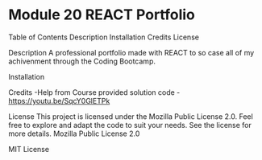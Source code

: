 # Module 20 REACT Portfolio
Table of Contents
Description
Installation
Credits
License

Description
A professional portfolio made with REACT to so case all of my achivenment through the Coding Bootcamp.

Installation


Credits
-Help from Course provided solution code 
-https://youtu.be/SqcY0GlETPk

License
This project is licensed under the Mozilla Public License 2.0. Feel free to explore and adapt the code to suit your needs. See the license for more details.
Mozilla Public License 2.0

MIT License